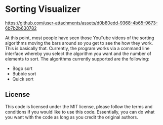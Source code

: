 # Sorting Visualizer

https://github.com/user-attachments/assets/d0b80edd-9368-4b65-9673-6b7b2b630782

At this point, most people have seen those YouTube videos of the sorting
algorithms moving the bars around so you get to see the how they work. This is
basically that. Currently, the program works via a command line interface
whereby you select the algorithm you want and the number of elements to sort.
The algorithms currently supported are the following:

- Bogo sort
- Bubble sort
- Quick sort

## License

This code is licensed under the MIT license, please follow the terms and
conditions if you would like to use this code. Essentially, you can do what you
want with the code as long as you credit the original authors.

